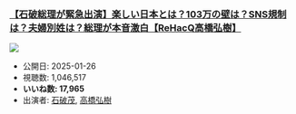 ### [【石破総理が緊急出演】楽しい日本とは？103万の壁は？SNS規制は？夫婦別姓は？総理が本音激白【ReHacQ高橋弘樹】](https://www.youtube.com/watch?v=k2jbKFIP--s)
[![](https://img.youtube.com/vi/k2jbKFIP--s/sddefault.jpg)](https://www.youtube.com/watch?v=k2jbKFIP--s)
-   公開日: 2025-01-26
-   視聴数: 1,046,517
-   **いいね数: 17,965**
-   出演者: [石破茂](/rehacq_fan/people/石破茂 "wikilink"), [高橋弘樹](/rehacq_fan/people/高橋弘樹 "wikilink")
